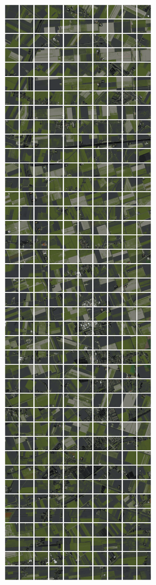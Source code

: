 <html>
<div>
<img src="https://github.com/HakkaTjakka/NL_TILE_MAP/blob/main/18/621/-1063/r.6210.-10630.png" height="44" width="44">
<img src="https://github.com/HakkaTjakka/NL_TILE_MAP/blob/main/18/621/-1063/r.6211.-10630.png" height="44" width="44">
<img src="https://github.com/HakkaTjakka/NL_TILE_MAP/blob/main/18/621/-1063/r.6212.-10630.png" height="44" width="44">
<img src="https://github.com/HakkaTjakka/NL_TILE_MAP/blob/main/18/621/-1063/r.6213.-10630.png" height="44" width="44">
<img src="https://github.com/HakkaTjakka/NL_TILE_MAP/blob/main/18/621/-1063/r.6214.-10630.png" height="44" width="44">
<img src="https://github.com/HakkaTjakka/NL_TILE_MAP/blob/main/18/621/-1063/r.6215.-10630.png" height="44" width="44">
<img src="https://github.com/HakkaTjakka/NL_TILE_MAP/blob/main/18/621/-1063/r.6216.-10630.png" height="44" width="44">
<img src="https://github.com/HakkaTjakka/NL_TILE_MAP/blob/main/18/621/-1063/r.6217.-10630.png" height="44" width="44">
<img src="https://github.com/HakkaTjakka/NL_TILE_MAP/blob/main/18/621/-1063/r.6218.-10630.png" height="44" width="44">
<img src="https://github.com/HakkaTjakka/NL_TILE_MAP/blob/main/18/621/-1063/r.6219.-10630.png" height="44" width="44">
<img src="https://github.com/HakkaTjakka/NL_TILE_MAP/blob/main/18/622/-1063/r.6220.-10630.png" height="44" width="44">
<img src="https://github.com/HakkaTjakka/NL_TILE_MAP/blob/main/18/622/-1063/r.6221.-10630.png" height="44" width="44">
<img src="https://github.com/HakkaTjakka/NL_TILE_MAP/blob/main/18/622/-1063/r.6222.-10630.png" height="44" width="44">
<img src="https://github.com/HakkaTjakka/NL_TILE_MAP/blob/main/18/622/-1063/r.6223.-10630.png" height="44" width="44">
<img src="https://github.com/HakkaTjakka/NL_TILE_MAP/blob/main/18/622/-1063/r.6224.-10630.png" height="44" width="44">
<img src="https://github.com/HakkaTjakka/NL_TILE_MAP/blob/main/18/622/-1063/r.6225.-10630.png" height="44" width="44">
<img src="https://github.com/HakkaTjakka/NL_TILE_MAP/blob/main/18/622/-1063/r.6226.-10630.png" height="44" width="44">
<img src="https://github.com/HakkaTjakka/NL_TILE_MAP/blob/main/18/622/-1063/r.6227.-10630.png" height="44" width="44">
<img src="https://github.com/HakkaTjakka/NL_TILE_MAP/blob/main/18/622/-1063/r.6228.-10630.png" height="44" width="44">
<img src="https://github.com/HakkaTjakka/NL_TILE_MAP/blob/main/18/622/-1063/r.6229.-10630.png" height="44" width="44">
<br>
<img src="https://github.com/HakkaTjakka/NL_TILE_MAP/blob/main/18/621/-1063/r.6210.-10629.png" height="44" width="44">
<img src="https://github.com/HakkaTjakka/NL_TILE_MAP/blob/main/18/621/-1063/r.6211.-10629.png" height="44" width="44">
<img src="https://github.com/HakkaTjakka/NL_TILE_MAP/blob/main/18/621/-1063/r.6212.-10629.png" height="44" width="44">
<img src="https://github.com/HakkaTjakka/NL_TILE_MAP/blob/main/18/621/-1063/r.6213.-10629.png" height="44" width="44">
<img src="https://github.com/HakkaTjakka/NL_TILE_MAP/blob/main/18/621/-1063/r.6214.-10629.png" height="44" width="44">
<img src="https://github.com/HakkaTjakka/NL_TILE_MAP/blob/main/18/621/-1063/r.6215.-10629.png" height="44" width="44">
<img src="https://github.com/HakkaTjakka/NL_TILE_MAP/blob/main/18/621/-1063/r.6216.-10629.png" height="44" width="44">
<img src="https://github.com/HakkaTjakka/NL_TILE_MAP/blob/main/18/621/-1063/r.6217.-10629.png" height="44" width="44">
<img src="https://github.com/HakkaTjakka/NL_TILE_MAP/blob/main/18/621/-1063/r.6218.-10629.png" height="44" width="44">
<img src="https://github.com/HakkaTjakka/NL_TILE_MAP/blob/main/18/621/-1063/r.6219.-10629.png" height="44" width="44">
<img src="https://github.com/HakkaTjakka/NL_TILE_MAP/blob/main/18/622/-1063/r.6220.-10629.png" height="44" width="44">
<img src="https://github.com/HakkaTjakka/NL_TILE_MAP/blob/main/18/622/-1063/r.6221.-10629.png" height="44" width="44">
<img src="https://github.com/HakkaTjakka/NL_TILE_MAP/blob/main/18/622/-1063/r.6222.-10629.png" height="44" width="44">
<img src="https://github.com/HakkaTjakka/NL_TILE_MAP/blob/main/18/622/-1063/r.6223.-10629.png" height="44" width="44">
<img src="https://github.com/HakkaTjakka/NL_TILE_MAP/blob/main/18/622/-1063/r.6224.-10629.png" height="44" width="44">
<img src="https://github.com/HakkaTjakka/NL_TILE_MAP/blob/main/18/622/-1063/r.6225.-10629.png" height="44" width="44">
<img src="https://github.com/HakkaTjakka/NL_TILE_MAP/blob/main/18/622/-1063/r.6226.-10629.png" height="44" width="44">
<img src="https://github.com/HakkaTjakka/NL_TILE_MAP/blob/main/18/622/-1063/r.6227.-10629.png" height="44" width="44">
<img src="https://github.com/HakkaTjakka/NL_TILE_MAP/blob/main/18/622/-1063/r.6228.-10629.png" height="44" width="44">
<img src="https://github.com/HakkaTjakka/NL_TILE_MAP/blob/main/18/622/-1063/r.6229.-10629.png" height="44" width="44">
<br>
<img src="https://github.com/HakkaTjakka/NL_TILE_MAP/blob/main/18/621/-1063/r.6210.-10628.png" height="44" width="44">
<img src="https://github.com/HakkaTjakka/NL_TILE_MAP/blob/main/18/621/-1063/r.6211.-10628.png" height="44" width="44">
<img src="https://github.com/HakkaTjakka/NL_TILE_MAP/blob/main/18/621/-1063/r.6212.-10628.png" height="44" width="44">
<img src="https://github.com/HakkaTjakka/NL_TILE_MAP/blob/main/18/621/-1063/r.6213.-10628.png" height="44" width="44">
<img src="https://github.com/HakkaTjakka/NL_TILE_MAP/blob/main/18/621/-1063/r.6214.-10628.png" height="44" width="44">
<img src="https://github.com/HakkaTjakka/NL_TILE_MAP/blob/main/18/621/-1063/r.6215.-10628.png" height="44" width="44">
<img src="https://github.com/HakkaTjakka/NL_TILE_MAP/blob/main/18/621/-1063/r.6216.-10628.png" height="44" width="44">
<img src="https://github.com/HakkaTjakka/NL_TILE_MAP/blob/main/18/621/-1063/r.6217.-10628.png" height="44" width="44">
<img src="https://github.com/HakkaTjakka/NL_TILE_MAP/blob/main/18/621/-1063/r.6218.-10628.png" height="44" width="44">
<img src="https://github.com/HakkaTjakka/NL_TILE_MAP/blob/main/18/621/-1063/r.6219.-10628.png" height="44" width="44">
<img src="https://github.com/HakkaTjakka/NL_TILE_MAP/blob/main/18/622/-1063/r.6220.-10628.png" height="44" width="44">
<img src="https://github.com/HakkaTjakka/NL_TILE_MAP/blob/main/18/622/-1063/r.6221.-10628.png" height="44" width="44">
<img src="https://github.com/HakkaTjakka/NL_TILE_MAP/blob/main/18/622/-1063/r.6222.-10628.png" height="44" width="44">
<img src="https://github.com/HakkaTjakka/NL_TILE_MAP/blob/main/18/622/-1063/r.6223.-10628.png" height="44" width="44">
<img src="https://github.com/HakkaTjakka/NL_TILE_MAP/blob/main/18/622/-1063/r.6224.-10628.png" height="44" width="44">
<img src="https://github.com/HakkaTjakka/NL_TILE_MAP/blob/main/18/622/-1063/r.6225.-10628.png" height="44" width="44">
<img src="https://github.com/HakkaTjakka/NL_TILE_MAP/blob/main/18/622/-1063/r.6226.-10628.png" height="44" width="44">
<img src="https://github.com/HakkaTjakka/NL_TILE_MAP/blob/main/18/622/-1063/r.6227.-10628.png" height="44" width="44">
<img src="https://github.com/HakkaTjakka/NL_TILE_MAP/blob/main/18/622/-1063/r.6228.-10628.png" height="44" width="44">
<img src="https://github.com/HakkaTjakka/NL_TILE_MAP/blob/main/18/622/-1063/r.6229.-10628.png" height="44" width="44">
<br>
<img src="https://github.com/HakkaTjakka/NL_TILE_MAP/blob/main/18/621/-1063/r.6210.-10627.png" height="44" width="44">
<img src="https://github.com/HakkaTjakka/NL_TILE_MAP/blob/main/18/621/-1063/r.6211.-10627.png" height="44" width="44">
<img src="https://github.com/HakkaTjakka/NL_TILE_MAP/blob/main/18/621/-1063/r.6212.-10627.png" height="44" width="44">
<img src="https://github.com/HakkaTjakka/NL_TILE_MAP/blob/main/18/621/-1063/r.6213.-10627.png" height="44" width="44">
<img src="https://github.com/HakkaTjakka/NL_TILE_MAP/blob/main/18/621/-1063/r.6214.-10627.png" height="44" width="44">
<img src="https://github.com/HakkaTjakka/NL_TILE_MAP/blob/main/18/621/-1063/r.6215.-10627.png" height="44" width="44">
<img src="https://github.com/HakkaTjakka/NL_TILE_MAP/blob/main/18/621/-1063/r.6216.-10627.png" height="44" width="44">
<img src="https://github.com/HakkaTjakka/NL_TILE_MAP/blob/main/18/621/-1063/r.6217.-10627.png" height="44" width="44">
<img src="https://github.com/HakkaTjakka/NL_TILE_MAP/blob/main/18/621/-1063/r.6218.-10627.png" height="44" width="44">
<img src="https://github.com/HakkaTjakka/NL_TILE_MAP/blob/main/18/621/-1063/r.6219.-10627.png" height="44" width="44">
<img src="https://github.com/HakkaTjakka/NL_TILE_MAP/blob/main/18/622/-1063/r.6220.-10627.png" height="44" width="44">
<img src="https://github.com/HakkaTjakka/NL_TILE_MAP/blob/main/18/622/-1063/r.6221.-10627.png" height="44" width="44">
<img src="https://github.com/HakkaTjakka/NL_TILE_MAP/blob/main/18/622/-1063/r.6222.-10627.png" height="44" width="44">
<img src="https://github.com/HakkaTjakka/NL_TILE_MAP/blob/main/18/622/-1063/r.6223.-10627.png" height="44" width="44">
<img src="https://github.com/HakkaTjakka/NL_TILE_MAP/blob/main/18/622/-1063/r.6224.-10627.png" height="44" width="44">
<img src="https://github.com/HakkaTjakka/NL_TILE_MAP/blob/main/18/622/-1063/r.6225.-10627.png" height="44" width="44">
<img src="https://github.com/HakkaTjakka/NL_TILE_MAP/blob/main/18/622/-1063/r.6226.-10627.png" height="44" width="44">
<img src="https://github.com/HakkaTjakka/NL_TILE_MAP/blob/main/18/622/-1063/r.6227.-10627.png" height="44" width="44">
<img src="https://github.com/HakkaTjakka/NL_TILE_MAP/blob/main/18/622/-1063/r.6228.-10627.png" height="44" width="44">
<img src="https://github.com/HakkaTjakka/NL_TILE_MAP/blob/main/18/622/-1063/r.6229.-10627.png" height="44" width="44">
<br>
<img src="https://github.com/HakkaTjakka/NL_TILE_MAP/blob/main/18/621/-1063/r.6210.-10626.png" height="44" width="44">
<img src="https://github.com/HakkaTjakka/NL_TILE_MAP/blob/main/18/621/-1063/r.6211.-10626.png" height="44" width="44">
<img src="https://github.com/HakkaTjakka/NL_TILE_MAP/blob/main/18/621/-1063/r.6212.-10626.png" height="44" width="44">
<img src="https://github.com/HakkaTjakka/NL_TILE_MAP/blob/main/18/621/-1063/r.6213.-10626.png" height="44" width="44">
<img src="https://github.com/HakkaTjakka/NL_TILE_MAP/blob/main/18/621/-1063/r.6214.-10626.png" height="44" width="44">
<img src="https://github.com/HakkaTjakka/NL_TILE_MAP/blob/main/18/621/-1063/r.6215.-10626.png" height="44" width="44">
<img src="https://github.com/HakkaTjakka/NL_TILE_MAP/blob/main/18/621/-1063/r.6216.-10626.png" height="44" width="44">
<img src="https://github.com/HakkaTjakka/NL_TILE_MAP/blob/main/18/621/-1063/r.6217.-10626.png" height="44" width="44">
<img src="https://github.com/HakkaTjakka/NL_TILE_MAP/blob/main/18/621/-1063/r.6218.-10626.png" height="44" width="44">
<img src="https://github.com/HakkaTjakka/NL_TILE_MAP/blob/main/18/621/-1063/r.6219.-10626.png" height="44" width="44">
<img src="https://github.com/HakkaTjakka/NL_TILE_MAP/blob/main/18/622/-1063/r.6220.-10626.png" height="44" width="44">
<img src="https://github.com/HakkaTjakka/NL_TILE_MAP/blob/main/18/622/-1063/r.6221.-10626.png" height="44" width="44">
<img src="https://github.com/HakkaTjakka/NL_TILE_MAP/blob/main/18/622/-1063/r.6222.-10626.png" height="44" width="44">
<img src="https://github.com/HakkaTjakka/NL_TILE_MAP/blob/main/18/622/-1063/r.6223.-10626.png" height="44" width="44">
<img src="https://github.com/HakkaTjakka/NL_TILE_MAP/blob/main/18/622/-1063/r.6224.-10626.png" height="44" width="44">
<img src="https://github.com/HakkaTjakka/NL_TILE_MAP/blob/main/18/622/-1063/r.6225.-10626.png" height="44" width="44">
<img src="https://github.com/HakkaTjakka/NL_TILE_MAP/blob/main/18/622/-1063/r.6226.-10626.png" height="44" width="44">
<img src="https://github.com/HakkaTjakka/NL_TILE_MAP/blob/main/18/622/-1063/r.6227.-10626.png" height="44" width="44">
<img src="https://github.com/HakkaTjakka/NL_TILE_MAP/blob/main/18/622/-1063/r.6228.-10626.png" height="44" width="44">
<img src="https://github.com/HakkaTjakka/NL_TILE_MAP/blob/main/18/622/-1063/r.6229.-10626.png" height="44" width="44">
<br>
<img src="https://github.com/HakkaTjakka/NL_TILE_MAP/blob/main/18/621/-1063/r.6210.-10625.png" height="44" width="44">
<img src="https://github.com/HakkaTjakka/NL_TILE_MAP/blob/main/18/621/-1063/r.6211.-10625.png" height="44" width="44">
<img src="https://github.com/HakkaTjakka/NL_TILE_MAP/blob/main/18/621/-1063/r.6212.-10625.png" height="44" width="44">
<img src="https://github.com/HakkaTjakka/NL_TILE_MAP/blob/main/18/621/-1063/r.6213.-10625.png" height="44" width="44">
<img src="https://github.com/HakkaTjakka/NL_TILE_MAP/blob/main/18/621/-1063/r.6214.-10625.png" height="44" width="44">
<img src="https://github.com/HakkaTjakka/NL_TILE_MAP/blob/main/18/621/-1063/r.6215.-10625.png" height="44" width="44">
<img src="https://github.com/HakkaTjakka/NL_TILE_MAP/blob/main/18/621/-1063/r.6216.-10625.png" height="44" width="44">
<img src="https://github.com/HakkaTjakka/NL_TILE_MAP/blob/main/18/621/-1063/r.6217.-10625.png" height="44" width="44">
<img src="https://github.com/HakkaTjakka/NL_TILE_MAP/blob/main/18/621/-1063/r.6218.-10625.png" height="44" width="44">
<img src="https://github.com/HakkaTjakka/NL_TILE_MAP/blob/main/18/621/-1063/r.6219.-10625.png" height="44" width="44">
<img src="https://github.com/HakkaTjakka/NL_TILE_MAP/blob/main/18/622/-1063/r.6220.-10625.png" height="44" width="44">
<img src="https://github.com/HakkaTjakka/NL_TILE_MAP/blob/main/18/622/-1063/r.6221.-10625.png" height="44" width="44">
<img src="https://github.com/HakkaTjakka/NL_TILE_MAP/blob/main/18/622/-1063/r.6222.-10625.png" height="44" width="44">
<img src="https://github.com/HakkaTjakka/NL_TILE_MAP/blob/main/18/622/-1063/r.6223.-10625.png" height="44" width="44">
<img src="https://github.com/HakkaTjakka/NL_TILE_MAP/blob/main/18/622/-1063/r.6224.-10625.png" height="44" width="44">
<img src="https://github.com/HakkaTjakka/NL_TILE_MAP/blob/main/18/622/-1063/r.6225.-10625.png" height="44" width="44">
<img src="https://github.com/HakkaTjakka/NL_TILE_MAP/blob/main/18/622/-1063/r.6226.-10625.png" height="44" width="44">
<img src="https://github.com/HakkaTjakka/NL_TILE_MAP/blob/main/18/622/-1063/r.6227.-10625.png" height="44" width="44">
<img src="https://github.com/HakkaTjakka/NL_TILE_MAP/blob/main/18/622/-1063/r.6228.-10625.png" height="44" width="44">
<img src="https://github.com/HakkaTjakka/NL_TILE_MAP/blob/main/18/622/-1063/r.6229.-10625.png" height="44" width="44">
<br>
<img src="https://github.com/HakkaTjakka/NL_TILE_MAP/blob/main/18/621/-1063/r.6210.-10624.png" height="44" width="44">
<img src="https://github.com/HakkaTjakka/NL_TILE_MAP/blob/main/18/621/-1063/r.6211.-10624.png" height="44" width="44">
<img src="https://github.com/HakkaTjakka/NL_TILE_MAP/blob/main/18/621/-1063/r.6212.-10624.png" height="44" width="44">
<img src="https://github.com/HakkaTjakka/NL_TILE_MAP/blob/main/18/621/-1063/r.6213.-10624.png" height="44" width="44">
<img src="https://github.com/HakkaTjakka/NL_TILE_MAP/blob/main/18/621/-1063/r.6214.-10624.png" height="44" width="44">
<img src="https://github.com/HakkaTjakka/NL_TILE_MAP/blob/main/18/621/-1063/r.6215.-10624.png" height="44" width="44">
<img src="https://github.com/HakkaTjakka/NL_TILE_MAP/blob/main/18/621/-1063/r.6216.-10624.png" height="44" width="44">
<img src="https://github.com/HakkaTjakka/NL_TILE_MAP/blob/main/18/621/-1063/r.6217.-10624.png" height="44" width="44">
<img src="https://github.com/HakkaTjakka/NL_TILE_MAP/blob/main/18/621/-1063/r.6218.-10624.png" height="44" width="44">
<img src="https://github.com/HakkaTjakka/NL_TILE_MAP/blob/main/18/621/-1063/r.6219.-10624.png" height="44" width="44">
<img src="https://github.com/HakkaTjakka/NL_TILE_MAP/blob/main/18/622/-1063/r.6220.-10624.png" height="44" width="44">
<img src="https://github.com/HakkaTjakka/NL_TILE_MAP/blob/main/18/622/-1063/r.6221.-10624.png" height="44" width="44">
<img src="https://github.com/HakkaTjakka/NL_TILE_MAP/blob/main/18/622/-1063/r.6222.-10624.png" height="44" width="44">
<img src="https://github.com/HakkaTjakka/NL_TILE_MAP/blob/main/18/622/-1063/r.6223.-10624.png" height="44" width="44">
<img src="https://github.com/HakkaTjakka/NL_TILE_MAP/blob/main/18/622/-1063/r.6224.-10624.png" height="44" width="44">
<img src="https://github.com/HakkaTjakka/NL_TILE_MAP/blob/main/18/622/-1063/r.6225.-10624.png" height="44" width="44">
<img src="https://github.com/HakkaTjakka/NL_TILE_MAP/blob/main/18/622/-1063/r.6226.-10624.png" height="44" width="44">
<img src="https://github.com/HakkaTjakka/NL_TILE_MAP/blob/main/18/622/-1063/r.6227.-10624.png" height="44" width="44">
<img src="https://github.com/HakkaTjakka/NL_TILE_MAP/blob/main/18/622/-1063/r.6228.-10624.png" height="44" width="44">
<img src="https://github.com/HakkaTjakka/NL_TILE_MAP/blob/main/18/622/-1063/r.6229.-10624.png" height="44" width="44">
<br>
<img src="https://github.com/HakkaTjakka/NL_TILE_MAP/blob/main/18/621/-1063/r.6210.-10623.png" height="44" width="44">
<img src="https://github.com/HakkaTjakka/NL_TILE_MAP/blob/main/18/621/-1063/r.6211.-10623.png" height="44" width="44">
<img src="https://github.com/HakkaTjakka/NL_TILE_MAP/blob/main/18/621/-1063/r.6212.-10623.png" height="44" width="44">
<img src="https://github.com/HakkaTjakka/NL_TILE_MAP/blob/main/18/621/-1063/r.6213.-10623.png" height="44" width="44">
<img src="https://github.com/HakkaTjakka/NL_TILE_MAP/blob/main/18/621/-1063/r.6214.-10623.png" height="44" width="44">
<img src="https://github.com/HakkaTjakka/NL_TILE_MAP/blob/main/18/621/-1063/r.6215.-10623.png" height="44" width="44">
<img src="https://github.com/HakkaTjakka/NL_TILE_MAP/blob/main/18/621/-1063/r.6216.-10623.png" height="44" width="44">
<img src="https://github.com/HakkaTjakka/NL_TILE_MAP/blob/main/18/621/-1063/r.6217.-10623.png" height="44" width="44">
<img src="https://github.com/HakkaTjakka/NL_TILE_MAP/blob/main/18/621/-1063/r.6218.-10623.png" height="44" width="44">
<img src="https://github.com/HakkaTjakka/NL_TILE_MAP/blob/main/18/621/-1063/r.6219.-10623.png" height="44" width="44">
<img src="https://github.com/HakkaTjakka/NL_TILE_MAP/blob/main/18/622/-1063/r.6220.-10623.png" height="44" width="44">
<img src="https://github.com/HakkaTjakka/NL_TILE_MAP/blob/main/18/622/-1063/r.6221.-10623.png" height="44" width="44">
<img src="https://github.com/HakkaTjakka/NL_TILE_MAP/blob/main/18/622/-1063/r.6222.-10623.png" height="44" width="44">
<img src="https://github.com/HakkaTjakka/NL_TILE_MAP/blob/main/18/622/-1063/r.6223.-10623.png" height="44" width="44">
<img src="https://github.com/HakkaTjakka/NL_TILE_MAP/blob/main/18/622/-1063/r.6224.-10623.png" height="44" width="44">
<img src="https://github.com/HakkaTjakka/NL_TILE_MAP/blob/main/18/622/-1063/r.6225.-10623.png" height="44" width="44">
<img src="https://github.com/HakkaTjakka/NL_TILE_MAP/blob/main/18/622/-1063/r.6226.-10623.png" height="44" width="44">
<img src="https://github.com/HakkaTjakka/NL_TILE_MAP/blob/main/18/622/-1063/r.6227.-10623.png" height="44" width="44">
<img src="https://github.com/HakkaTjakka/NL_TILE_MAP/blob/main/18/622/-1063/r.6228.-10623.png" height="44" width="44">
<img src="https://github.com/HakkaTjakka/NL_TILE_MAP/blob/main/18/622/-1063/r.6229.-10623.png" height="44" width="44">
<br>
<img src="https://github.com/HakkaTjakka/NL_TILE_MAP/blob/main/18/621/-1063/r.6210.-10622.png" height="44" width="44">
<img src="https://github.com/HakkaTjakka/NL_TILE_MAP/blob/main/18/621/-1063/r.6211.-10622.png" height="44" width="44">
<img src="https://github.com/HakkaTjakka/NL_TILE_MAP/blob/main/18/621/-1063/r.6212.-10622.png" height="44" width="44">
<img src="https://github.com/HakkaTjakka/NL_TILE_MAP/blob/main/18/621/-1063/r.6213.-10622.png" height="44" width="44">
<img src="https://github.com/HakkaTjakka/NL_TILE_MAP/blob/main/18/621/-1063/r.6214.-10622.png" height="44" width="44">
<img src="https://github.com/HakkaTjakka/NL_TILE_MAP/blob/main/18/621/-1063/r.6215.-10622.png" height="44" width="44">
<img src="https://github.com/HakkaTjakka/NL_TILE_MAP/blob/main/18/621/-1063/r.6216.-10622.png" height="44" width="44">
<img src="https://github.com/HakkaTjakka/NL_TILE_MAP/blob/main/18/621/-1063/r.6217.-10622.png" height="44" width="44">
<img src="https://github.com/HakkaTjakka/NL_TILE_MAP/blob/main/18/621/-1063/r.6218.-10622.png" height="44" width="44">
<img src="https://github.com/HakkaTjakka/NL_TILE_MAP/blob/main/18/621/-1063/r.6219.-10622.png" height="44" width="44">
<img src="https://github.com/HakkaTjakka/NL_TILE_MAP/blob/main/18/622/-1063/r.6220.-10622.png" height="44" width="44">
<img src="https://github.com/HakkaTjakka/NL_TILE_MAP/blob/main/18/622/-1063/r.6221.-10622.png" height="44" width="44">
<img src="https://github.com/HakkaTjakka/NL_TILE_MAP/blob/main/18/622/-1063/r.6222.-10622.png" height="44" width="44">
<img src="https://github.com/HakkaTjakka/NL_TILE_MAP/blob/main/18/622/-1063/r.6223.-10622.png" height="44" width="44">
<img src="https://github.com/HakkaTjakka/NL_TILE_MAP/blob/main/18/622/-1063/r.6224.-10622.png" height="44" width="44">
<img src="https://github.com/HakkaTjakka/NL_TILE_MAP/blob/main/18/622/-1063/r.6225.-10622.png" height="44" width="44">
<img src="https://github.com/HakkaTjakka/NL_TILE_MAP/blob/main/18/622/-1063/r.6226.-10622.png" height="44" width="44">
<img src="https://github.com/HakkaTjakka/NL_TILE_MAP/blob/main/18/622/-1063/r.6227.-10622.png" height="44" width="44">
<img src="https://github.com/HakkaTjakka/NL_TILE_MAP/blob/main/18/622/-1063/r.6228.-10622.png" height="44" width="44">
<img src="https://github.com/HakkaTjakka/NL_TILE_MAP/blob/main/18/622/-1063/r.6229.-10622.png" height="44" width="44">
<br>
<img src="https://github.com/HakkaTjakka/NL_TILE_MAP/blob/main/18/621/-1063/r.6210.-10621.png" height="44" width="44">
<img src="https://github.com/HakkaTjakka/NL_TILE_MAP/blob/main/18/621/-1063/r.6211.-10621.png" height="44" width="44">
<img src="https://github.com/HakkaTjakka/NL_TILE_MAP/blob/main/18/621/-1063/r.6212.-10621.png" height="44" width="44">
<img src="https://github.com/HakkaTjakka/NL_TILE_MAP/blob/main/18/621/-1063/r.6213.-10621.png" height="44" width="44">
<img src="https://github.com/HakkaTjakka/NL_TILE_MAP/blob/main/18/621/-1063/r.6214.-10621.png" height="44" width="44">
<img src="https://github.com/HakkaTjakka/NL_TILE_MAP/blob/main/18/621/-1063/r.6215.-10621.png" height="44" width="44">
<img src="https://github.com/HakkaTjakka/NL_TILE_MAP/blob/main/18/621/-1063/r.6216.-10621.png" height="44" width="44">
<img src="https://github.com/HakkaTjakka/NL_TILE_MAP/blob/main/18/621/-1063/r.6217.-10621.png" height="44" width="44">
<img src="https://github.com/HakkaTjakka/NL_TILE_MAP/blob/main/18/621/-1063/r.6218.-10621.png" height="44" width="44">
<img src="https://github.com/HakkaTjakka/NL_TILE_MAP/blob/main/18/621/-1063/r.6219.-10621.png" height="44" width="44">
<img src="https://github.com/HakkaTjakka/NL_TILE_MAP/blob/main/18/622/-1063/r.6220.-10621.png" height="44" width="44">
<img src="https://github.com/HakkaTjakka/NL_TILE_MAP/blob/main/18/622/-1063/r.6221.-10621.png" height="44" width="44">
<img src="https://github.com/HakkaTjakka/NL_TILE_MAP/blob/main/18/622/-1063/r.6222.-10621.png" height="44" width="44">
<img src="https://github.com/HakkaTjakka/NL_TILE_MAP/blob/main/18/622/-1063/r.6223.-10621.png" height="44" width="44">
<img src="https://github.com/HakkaTjakka/NL_TILE_MAP/blob/main/18/622/-1063/r.6224.-10621.png" height="44" width="44">
<img src="https://github.com/HakkaTjakka/NL_TILE_MAP/blob/main/18/622/-1063/r.6225.-10621.png" height="44" width="44">
<img src="https://github.com/HakkaTjakka/NL_TILE_MAP/blob/main/18/622/-1063/r.6226.-10621.png" height="44" width="44">
<img src="https://github.com/HakkaTjakka/NL_TILE_MAP/blob/main/18/622/-1063/r.6227.-10621.png" height="44" width="44">
<img src="https://github.com/HakkaTjakka/NL_TILE_MAP/blob/main/18/622/-1063/r.6228.-10621.png" height="44" width="44">
<img src="https://github.com/HakkaTjakka/NL_TILE_MAP/blob/main/18/622/-1063/r.6229.-10621.png" height="44" width="44">
<br>
<img src="https://github.com/HakkaTjakka/NL_TILE_MAP/blob/main/18/621/-1062/r.6210.-10620.png" height="44" width="44">
<img src="https://github.com/HakkaTjakka/NL_TILE_MAP/blob/main/18/621/-1062/r.6211.-10620.png" height="44" width="44">
<img src="https://github.com/HakkaTjakka/NL_TILE_MAP/blob/main/18/621/-1062/r.6212.-10620.png" height="44" width="44">
<img src="https://github.com/HakkaTjakka/NL_TILE_MAP/blob/main/18/621/-1062/r.6213.-10620.png" height="44" width="44">
<img src="https://github.com/HakkaTjakka/NL_TILE_MAP/blob/main/18/621/-1062/r.6214.-10620.png" height="44" width="44">
<img src="https://github.com/HakkaTjakka/NL_TILE_MAP/blob/main/18/621/-1062/r.6215.-10620.png" height="44" width="44">
<img src="https://github.com/HakkaTjakka/NL_TILE_MAP/blob/main/18/621/-1062/r.6216.-10620.png" height="44" width="44">
<img src="https://github.com/HakkaTjakka/NL_TILE_MAP/blob/main/18/621/-1062/r.6217.-10620.png" height="44" width="44">
<img src="https://github.com/HakkaTjakka/NL_TILE_MAP/blob/main/18/621/-1062/r.6218.-10620.png" height="44" width="44">
<img src="https://github.com/HakkaTjakka/NL_TILE_MAP/blob/main/18/621/-1062/r.6219.-10620.png" height="44" width="44">
<img src="https://github.com/HakkaTjakka/NL_TILE_MAP/blob/main/18/622/-1062/r.6220.-10620.png" height="44" width="44">
<img src="https://github.com/HakkaTjakka/NL_TILE_MAP/blob/main/18/622/-1062/r.6221.-10620.png" height="44" width="44">
<img src="https://github.com/HakkaTjakka/NL_TILE_MAP/blob/main/18/622/-1062/r.6222.-10620.png" height="44" width="44">
<img src="https://github.com/HakkaTjakka/NL_TILE_MAP/blob/main/18/622/-1062/r.6223.-10620.png" height="44" width="44">
<img src="https://github.com/HakkaTjakka/NL_TILE_MAP/blob/main/18/622/-1062/r.6224.-10620.png" height="44" width="44">
<img src="https://github.com/HakkaTjakka/NL_TILE_MAP/blob/main/18/622/-1062/r.6225.-10620.png" height="44" width="44">
<img src="https://github.com/HakkaTjakka/NL_TILE_MAP/blob/main/18/622/-1062/r.6226.-10620.png" height="44" width="44">
<img src="https://github.com/HakkaTjakka/NL_TILE_MAP/blob/main/18/622/-1062/r.6227.-10620.png" height="44" width="44">
<img src="https://github.com/HakkaTjakka/NL_TILE_MAP/blob/main/18/622/-1062/r.6228.-10620.png" height="44" width="44">
<img src="https://github.com/HakkaTjakka/NL_TILE_MAP/blob/main/18/622/-1062/r.6229.-10620.png" height="44" width="44">
<br>
<img src="https://github.com/HakkaTjakka/NL_TILE_MAP/blob/main/18/621/-1062/r.6210.-10619.png" height="44" width="44">
<img src="https://github.com/HakkaTjakka/NL_TILE_MAP/blob/main/18/621/-1062/r.6211.-10619.png" height="44" width="44">
<img src="https://github.com/HakkaTjakka/NL_TILE_MAP/blob/main/18/621/-1062/r.6212.-10619.png" height="44" width="44">
<img src="https://github.com/HakkaTjakka/NL_TILE_MAP/blob/main/18/621/-1062/r.6213.-10619.png" height="44" width="44">
<img src="https://github.com/HakkaTjakka/NL_TILE_MAP/blob/main/18/621/-1062/r.6214.-10619.png" height="44" width="44">
<img src="https://github.com/HakkaTjakka/NL_TILE_MAP/blob/main/18/621/-1062/r.6215.-10619.png" height="44" width="44">
<img src="https://github.com/HakkaTjakka/NL_TILE_MAP/blob/main/18/621/-1062/r.6216.-10619.png" height="44" width="44">
<img src="https://github.com/HakkaTjakka/NL_TILE_MAP/blob/main/18/621/-1062/r.6217.-10619.png" height="44" width="44">
<img src="https://github.com/HakkaTjakka/NL_TILE_MAP/blob/main/18/621/-1062/r.6218.-10619.png" height="44" width="44">
<img src="https://github.com/HakkaTjakka/NL_TILE_MAP/blob/main/18/621/-1062/r.6219.-10619.png" height="44" width="44">
<img src="https://github.com/HakkaTjakka/NL_TILE_MAP/blob/main/18/622/-1062/r.6220.-10619.png" height="44" width="44">
<img src="https://github.com/HakkaTjakka/NL_TILE_MAP/blob/main/18/622/-1062/r.6221.-10619.png" height="44" width="44">
<img src="https://github.com/HakkaTjakka/NL_TILE_MAP/blob/main/18/622/-1062/r.6222.-10619.png" height="44" width="44">
<img src="https://github.com/HakkaTjakka/NL_TILE_MAP/blob/main/18/622/-1062/r.6223.-10619.png" height="44" width="44">
<img src="https://github.com/HakkaTjakka/NL_TILE_MAP/blob/main/18/622/-1062/r.6224.-10619.png" height="44" width="44">
<img src="https://github.com/HakkaTjakka/NL_TILE_MAP/blob/main/18/622/-1062/r.6225.-10619.png" height="44" width="44">
<img src="https://github.com/HakkaTjakka/NL_TILE_MAP/blob/main/18/622/-1062/r.6226.-10619.png" height="44" width="44">
<img src="https://github.com/HakkaTjakka/NL_TILE_MAP/blob/main/18/622/-1062/r.6227.-10619.png" height="44" width="44">
<img src="https://github.com/HakkaTjakka/NL_TILE_MAP/blob/main/18/622/-1062/r.6228.-10619.png" height="44" width="44">
<img src="https://github.com/HakkaTjakka/NL_TILE_MAP/blob/main/18/622/-1062/r.6229.-10619.png" height="44" width="44">
<br>
<img src="https://github.com/HakkaTjakka/NL_TILE_MAP/blob/main/18/621/-1062/r.6210.-10618.png" height="44" width="44">
<img src="https://github.com/HakkaTjakka/NL_TILE_MAP/blob/main/18/621/-1062/r.6211.-10618.png" height="44" width="44">
<img src="https://github.com/HakkaTjakka/NL_TILE_MAP/blob/main/18/621/-1062/r.6212.-10618.png" height="44" width="44">
<img src="https://github.com/HakkaTjakka/NL_TILE_MAP/blob/main/18/621/-1062/r.6213.-10618.png" height="44" width="44">
<img src="https://github.com/HakkaTjakka/NL_TILE_MAP/blob/main/18/621/-1062/r.6214.-10618.png" height="44" width="44">
<img src="https://github.com/HakkaTjakka/NL_TILE_MAP/blob/main/18/621/-1062/r.6215.-10618.png" height="44" width="44">
<img src="https://github.com/HakkaTjakka/NL_TILE_MAP/blob/main/18/621/-1062/r.6216.-10618.png" height="44" width="44">
<img src="https://github.com/HakkaTjakka/NL_TILE_MAP/blob/main/18/621/-1062/r.6217.-10618.png" height="44" width="44">
<img src="https://github.com/HakkaTjakka/NL_TILE_MAP/blob/main/18/621/-1062/r.6218.-10618.png" height="44" width="44">
<img src="https://github.com/HakkaTjakka/NL_TILE_MAP/blob/main/18/621/-1062/r.6219.-10618.png" height="44" width="44">
<img src="https://github.com/HakkaTjakka/NL_TILE_MAP/blob/main/18/622/-1062/r.6220.-10618.png" height="44" width="44">
<img src="https://github.com/HakkaTjakka/NL_TILE_MAP/blob/main/18/622/-1062/r.6221.-10618.png" height="44" width="44">
<img src="https://github.com/HakkaTjakka/NL_TILE_MAP/blob/main/18/622/-1062/r.6222.-10618.png" height="44" width="44">
<img src="https://github.com/HakkaTjakka/NL_TILE_MAP/blob/main/18/622/-1062/r.6223.-10618.png" height="44" width="44">
<img src="https://github.com/HakkaTjakka/NL_TILE_MAP/blob/main/18/622/-1062/r.6224.-10618.png" height="44" width="44">
<img src="https://github.com/HakkaTjakka/NL_TILE_MAP/blob/main/18/622/-1062/r.6225.-10618.png" height="44" width="44">
<img src="https://github.com/HakkaTjakka/NL_TILE_MAP/blob/main/18/622/-1062/r.6226.-10618.png" height="44" width="44">
<img src="https://github.com/HakkaTjakka/NL_TILE_MAP/blob/main/18/622/-1062/r.6227.-10618.png" height="44" width="44">
<img src="https://github.com/HakkaTjakka/NL_TILE_MAP/blob/main/18/622/-1062/r.6228.-10618.png" height="44" width="44">
<img src="https://github.com/HakkaTjakka/NL_TILE_MAP/blob/main/18/622/-1062/r.6229.-10618.png" height="44" width="44">
<br>
<img src="https://github.com/HakkaTjakka/NL_TILE_MAP/blob/main/18/621/-1062/r.6210.-10617.png" height="44" width="44">
<img src="https://github.com/HakkaTjakka/NL_TILE_MAP/blob/main/18/621/-1062/r.6211.-10617.png" height="44" width="44">
<img src="https://github.com/HakkaTjakka/NL_TILE_MAP/blob/main/18/621/-1062/r.6212.-10617.png" height="44" width="44">
<img src="https://github.com/HakkaTjakka/NL_TILE_MAP/blob/main/18/621/-1062/r.6213.-10617.png" height="44" width="44">
<img src="https://github.com/HakkaTjakka/NL_TILE_MAP/blob/main/18/621/-1062/r.6214.-10617.png" height="44" width="44">
<img src="https://github.com/HakkaTjakka/NL_TILE_MAP/blob/main/18/621/-1062/r.6215.-10617.png" height="44" width="44">
<img src="https://github.com/HakkaTjakka/NL_TILE_MAP/blob/main/18/621/-1062/r.6216.-10617.png" height="44" width="44">
<img src="https://github.com/HakkaTjakka/NL_TILE_MAP/blob/main/18/621/-1062/r.6217.-10617.png" height="44" width="44">
<img src="https://github.com/HakkaTjakka/NL_TILE_MAP/blob/main/18/621/-1062/r.6218.-10617.png" height="44" width="44">
<img src="https://github.com/HakkaTjakka/NL_TILE_MAP/blob/main/18/621/-1062/r.6219.-10617.png" height="44" width="44">
<img src="https://github.com/HakkaTjakka/NL_TILE_MAP/blob/main/18/622/-1062/r.6220.-10617.png" height="44" width="44">
<img src="https://github.com/HakkaTjakka/NL_TILE_MAP/blob/main/18/622/-1062/r.6221.-10617.png" height="44" width="44">
<img src="https://github.com/HakkaTjakka/NL_TILE_MAP/blob/main/18/622/-1062/r.6222.-10617.png" height="44" width="44">
<img src="https://github.com/HakkaTjakka/NL_TILE_MAP/blob/main/18/622/-1062/r.6223.-10617.png" height="44" width="44">
<img src="https://github.com/HakkaTjakka/NL_TILE_MAP/blob/main/18/622/-1062/r.6224.-10617.png" height="44" width="44">
<img src="https://github.com/HakkaTjakka/NL_TILE_MAP/blob/main/18/622/-1062/r.6225.-10617.png" height="44" width="44">
<img src="https://github.com/HakkaTjakka/NL_TILE_MAP/blob/main/18/622/-1062/r.6226.-10617.png" height="44" width="44">
<img src="https://github.com/HakkaTjakka/NL_TILE_MAP/blob/main/18/622/-1062/r.6227.-10617.png" height="44" width="44">
<img src="https://github.com/HakkaTjakka/NL_TILE_MAP/blob/main/18/622/-1062/r.6228.-10617.png" height="44" width="44">
<img src="https://github.com/HakkaTjakka/NL_TILE_MAP/blob/main/18/622/-1062/r.6229.-10617.png" height="44" width="44">
<br>
<img src="https://github.com/HakkaTjakka/NL_TILE_MAP/blob/main/18/621/-1062/r.6210.-10616.png" height="44" width="44">
<img src="https://github.com/HakkaTjakka/NL_TILE_MAP/blob/main/18/621/-1062/r.6211.-10616.png" height="44" width="44">
<img src="https://github.com/HakkaTjakka/NL_TILE_MAP/blob/main/18/621/-1062/r.6212.-10616.png" height="44" width="44">
<img src="https://github.com/HakkaTjakka/NL_TILE_MAP/blob/main/18/621/-1062/r.6213.-10616.png" height="44" width="44">
<img src="https://github.com/HakkaTjakka/NL_TILE_MAP/blob/main/18/621/-1062/r.6214.-10616.png" height="44" width="44">
<img src="https://github.com/HakkaTjakka/NL_TILE_MAP/blob/main/18/621/-1062/r.6215.-10616.png" height="44" width="44">
<img src="https://github.com/HakkaTjakka/NL_TILE_MAP/blob/main/18/621/-1062/r.6216.-10616.png" height="44" width="44">
<img src="https://github.com/HakkaTjakka/NL_TILE_MAP/blob/main/18/621/-1062/r.6217.-10616.png" height="44" width="44">
<img src="https://github.com/HakkaTjakka/NL_TILE_MAP/blob/main/18/621/-1062/r.6218.-10616.png" height="44" width="44">
<img src="https://github.com/HakkaTjakka/NL_TILE_MAP/blob/main/18/621/-1062/r.6219.-10616.png" height="44" width="44">
<img src="https://github.com/HakkaTjakka/NL_TILE_MAP/blob/main/18/622/-1062/r.6220.-10616.png" height="44" width="44">
<img src="https://github.com/HakkaTjakka/NL_TILE_MAP/blob/main/18/622/-1062/r.6221.-10616.png" height="44" width="44">
<img src="https://github.com/HakkaTjakka/NL_TILE_MAP/blob/main/18/622/-1062/r.6222.-10616.png" height="44" width="44">
<img src="https://github.com/HakkaTjakka/NL_TILE_MAP/blob/main/18/622/-1062/r.6223.-10616.png" height="44" width="44">
<img src="https://github.com/HakkaTjakka/NL_TILE_MAP/blob/main/18/622/-1062/r.6224.-10616.png" height="44" width="44">
<img src="https://github.com/HakkaTjakka/NL_TILE_MAP/blob/main/18/622/-1062/r.6225.-10616.png" height="44" width="44">
<img src="https://github.com/HakkaTjakka/NL_TILE_MAP/blob/main/18/622/-1062/r.6226.-10616.png" height="44" width="44">
<img src="https://github.com/HakkaTjakka/NL_TILE_MAP/blob/main/18/622/-1062/r.6227.-10616.png" height="44" width="44">
<img src="https://github.com/HakkaTjakka/NL_TILE_MAP/blob/main/18/622/-1062/r.6228.-10616.png" height="44" width="44">
<img src="https://github.com/HakkaTjakka/NL_TILE_MAP/blob/main/18/622/-1062/r.6229.-10616.png" height="44" width="44">
<br>
<img src="https://github.com/HakkaTjakka/NL_TILE_MAP/blob/main/18/621/-1062/r.6210.-10615.png" height="44" width="44">
<img src="https://github.com/HakkaTjakka/NL_TILE_MAP/blob/main/18/621/-1062/r.6211.-10615.png" height="44" width="44">
<img src="https://github.com/HakkaTjakka/NL_TILE_MAP/blob/main/18/621/-1062/r.6212.-10615.png" height="44" width="44">
<img src="https://github.com/HakkaTjakka/NL_TILE_MAP/blob/main/18/621/-1062/r.6213.-10615.png" height="44" width="44">
<img src="https://github.com/HakkaTjakka/NL_TILE_MAP/blob/main/18/621/-1062/r.6214.-10615.png" height="44" width="44">
<img src="https://github.com/HakkaTjakka/NL_TILE_MAP/blob/main/18/621/-1062/r.6215.-10615.png" height="44" width="44">
<img src="https://github.com/HakkaTjakka/NL_TILE_MAP/blob/main/18/621/-1062/r.6216.-10615.png" height="44" width="44">
<img src="https://github.com/HakkaTjakka/NL_TILE_MAP/blob/main/18/621/-1062/r.6217.-10615.png" height="44" width="44">
<img src="https://github.com/HakkaTjakka/NL_TILE_MAP/blob/main/18/621/-1062/r.6218.-10615.png" height="44" width="44">
<img src="https://github.com/HakkaTjakka/NL_TILE_MAP/blob/main/18/621/-1062/r.6219.-10615.png" height="44" width="44">
<img src="https://github.com/HakkaTjakka/NL_TILE_MAP/blob/main/18/622/-1062/r.6220.-10615.png" height="44" width="44">
<img src="https://github.com/HakkaTjakka/NL_TILE_MAP/blob/main/18/622/-1062/r.6221.-10615.png" height="44" width="44">
<img src="https://github.com/HakkaTjakka/NL_TILE_MAP/blob/main/18/622/-1062/r.6222.-10615.png" height="44" width="44">
<img src="https://github.com/HakkaTjakka/NL_TILE_MAP/blob/main/18/622/-1062/r.6223.-10615.png" height="44" width="44">
<img src="https://github.com/HakkaTjakka/NL_TILE_MAP/blob/main/18/622/-1062/r.6224.-10615.png" height="44" width="44">
<img src="https://github.com/HakkaTjakka/NL_TILE_MAP/blob/main/18/622/-1062/r.6225.-10615.png" height="44" width="44">
<img src="https://github.com/HakkaTjakka/NL_TILE_MAP/blob/main/18/622/-1062/r.6226.-10615.png" height="44" width="44">
<img src="https://github.com/HakkaTjakka/NL_TILE_MAP/blob/main/18/622/-1062/r.6227.-10615.png" height="44" width="44">
<img src="https://github.com/HakkaTjakka/NL_TILE_MAP/blob/main/18/622/-1062/r.6228.-10615.png" height="44" width="44">
<img src="https://github.com/HakkaTjakka/NL_TILE_MAP/blob/main/18/622/-1062/r.6229.-10615.png" height="44" width="44">
<br>
<img src="https://github.com/HakkaTjakka/NL_TILE_MAP/blob/main/18/621/-1062/r.6210.-10614.png" height="44" width="44">
<img src="https://github.com/HakkaTjakka/NL_TILE_MAP/blob/main/18/621/-1062/r.6211.-10614.png" height="44" width="44">
<img src="https://github.com/HakkaTjakka/NL_TILE_MAP/blob/main/18/621/-1062/r.6212.-10614.png" height="44" width="44">
<img src="https://github.com/HakkaTjakka/NL_TILE_MAP/blob/main/18/621/-1062/r.6213.-10614.png" height="44" width="44">
<img src="https://github.com/HakkaTjakka/NL_TILE_MAP/blob/main/18/621/-1062/r.6214.-10614.png" height="44" width="44">
<img src="https://github.com/HakkaTjakka/NL_TILE_MAP/blob/main/18/621/-1062/r.6215.-10614.png" height="44" width="44">
<img src="https://github.com/HakkaTjakka/NL_TILE_MAP/blob/main/18/621/-1062/r.6216.-10614.png" height="44" width="44">
<img src="https://github.com/HakkaTjakka/NL_TILE_MAP/blob/main/18/621/-1062/r.6217.-10614.png" height="44" width="44">
<img src="https://github.com/HakkaTjakka/NL_TILE_MAP/blob/main/18/621/-1062/r.6218.-10614.png" height="44" width="44">
<img src="https://github.com/HakkaTjakka/NL_TILE_MAP/blob/main/18/621/-1062/r.6219.-10614.png" height="44" width="44">
<img src="https://github.com/HakkaTjakka/NL_TILE_MAP/blob/main/18/622/-1062/r.6220.-10614.png" height="44" width="44">
<img src="https://github.com/HakkaTjakka/NL_TILE_MAP/blob/main/18/622/-1062/r.6221.-10614.png" height="44" width="44">
<img src="https://github.com/HakkaTjakka/NL_TILE_MAP/blob/main/18/622/-1062/r.6222.-10614.png" height="44" width="44">
<img src="https://github.com/HakkaTjakka/NL_TILE_MAP/blob/main/18/622/-1062/r.6223.-10614.png" height="44" width="44">
<img src="https://github.com/HakkaTjakka/NL_TILE_MAP/blob/main/18/622/-1062/r.6224.-10614.png" height="44" width="44">
<img src="https://github.com/HakkaTjakka/NL_TILE_MAP/blob/main/18/622/-1062/r.6225.-10614.png" height="44" width="44">
<img src="https://github.com/HakkaTjakka/NL_TILE_MAP/blob/main/18/622/-1062/r.6226.-10614.png" height="44" width="44">
<img src="https://github.com/HakkaTjakka/NL_TILE_MAP/blob/main/18/622/-1062/r.6227.-10614.png" height="44" width="44">
<img src="https://github.com/HakkaTjakka/NL_TILE_MAP/blob/main/18/622/-1062/r.6228.-10614.png" height="44" width="44">
<img src="https://github.com/HakkaTjakka/NL_TILE_MAP/blob/main/18/622/-1062/r.6229.-10614.png" height="44" width="44">
<br>
<img src="https://github.com/HakkaTjakka/NL_TILE_MAP/blob/main/18/621/-1062/r.6210.-10613.png" height="44" width="44">
<img src="https://github.com/HakkaTjakka/NL_TILE_MAP/blob/main/18/621/-1062/r.6211.-10613.png" height="44" width="44">
<img src="https://github.com/HakkaTjakka/NL_TILE_MAP/blob/main/18/621/-1062/r.6212.-10613.png" height="44" width="44">
<img src="https://github.com/HakkaTjakka/NL_TILE_MAP/blob/main/18/621/-1062/r.6213.-10613.png" height="44" width="44">
<img src="https://github.com/HakkaTjakka/NL_TILE_MAP/blob/main/18/621/-1062/r.6214.-10613.png" height="44" width="44">
<img src="https://github.com/HakkaTjakka/NL_TILE_MAP/blob/main/18/621/-1062/r.6215.-10613.png" height="44" width="44">
<img src="https://github.com/HakkaTjakka/NL_TILE_MAP/blob/main/18/621/-1062/r.6216.-10613.png" height="44" width="44">
<img src="https://github.com/HakkaTjakka/NL_TILE_MAP/blob/main/18/621/-1062/r.6217.-10613.png" height="44" width="44">
<img src="https://github.com/HakkaTjakka/NL_TILE_MAP/blob/main/18/621/-1062/r.6218.-10613.png" height="44" width="44">
<img src="https://github.com/HakkaTjakka/NL_TILE_MAP/blob/main/18/621/-1062/r.6219.-10613.png" height="44" width="44">
<img src="https://github.com/HakkaTjakka/NL_TILE_MAP/blob/main/18/622/-1062/r.6220.-10613.png" height="44" width="44">
<img src="https://github.com/HakkaTjakka/NL_TILE_MAP/blob/main/18/622/-1062/r.6221.-10613.png" height="44" width="44">
<img src="https://github.com/HakkaTjakka/NL_TILE_MAP/blob/main/18/622/-1062/r.6222.-10613.png" height="44" width="44">
<img src="https://github.com/HakkaTjakka/NL_TILE_MAP/blob/main/18/622/-1062/r.6223.-10613.png" height="44" width="44">
<img src="https://github.com/HakkaTjakka/NL_TILE_MAP/blob/main/18/622/-1062/r.6224.-10613.png" height="44" width="44">
<img src="https://github.com/HakkaTjakka/NL_TILE_MAP/blob/main/18/622/-1062/r.6225.-10613.png" height="44" width="44">
<img src="https://github.com/HakkaTjakka/NL_TILE_MAP/blob/main/18/622/-1062/r.6226.-10613.png" height="44" width="44">
<img src="https://github.com/HakkaTjakka/NL_TILE_MAP/blob/main/18/622/-1062/r.6227.-10613.png" height="44" width="44">
<img src="https://github.com/HakkaTjakka/NL_TILE_MAP/blob/main/18/622/-1062/r.6228.-10613.png" height="44" width="44">
<img src="https://github.com/HakkaTjakka/NL_TILE_MAP/blob/main/18/622/-1062/r.6229.-10613.png" height="44" width="44">
<br>
<img src="https://github.com/HakkaTjakka/NL_TILE_MAP/blob/main/18/621/-1062/r.6210.-10612.png" height="44" width="44">
<img src="https://github.com/HakkaTjakka/NL_TILE_MAP/blob/main/18/621/-1062/r.6211.-10612.png" height="44" width="44">
<img src="https://github.com/HakkaTjakka/NL_TILE_MAP/blob/main/18/621/-1062/r.6212.-10612.png" height="44" width="44">
<img src="https://github.com/HakkaTjakka/NL_TILE_MAP/blob/main/18/621/-1062/r.6213.-10612.png" height="44" width="44">
<img src="https://github.com/HakkaTjakka/NL_TILE_MAP/blob/main/18/621/-1062/r.6214.-10612.png" height="44" width="44">
<img src="https://github.com/HakkaTjakka/NL_TILE_MAP/blob/main/18/621/-1062/r.6215.-10612.png" height="44" width="44">
<img src="https://github.com/HakkaTjakka/NL_TILE_MAP/blob/main/18/621/-1062/r.6216.-10612.png" height="44" width="44">
<img src="https://github.com/HakkaTjakka/NL_TILE_MAP/blob/main/18/621/-1062/r.6217.-10612.png" height="44" width="44">
<img src="https://github.com/HakkaTjakka/NL_TILE_MAP/blob/main/18/621/-1062/r.6218.-10612.png" height="44" width="44">
<img src="https://github.com/HakkaTjakka/NL_TILE_MAP/blob/main/18/621/-1062/r.6219.-10612.png" height="44" width="44">
<img src="https://github.com/HakkaTjakka/NL_TILE_MAP/blob/main/18/622/-1062/r.6220.-10612.png" height="44" width="44">
<img src="https://github.com/HakkaTjakka/NL_TILE_MAP/blob/main/18/622/-1062/r.6221.-10612.png" height="44" width="44">
<img src="https://github.com/HakkaTjakka/NL_TILE_MAP/blob/main/18/622/-1062/r.6222.-10612.png" height="44" width="44">
<img src="https://github.com/HakkaTjakka/NL_TILE_MAP/blob/main/18/622/-1062/r.6223.-10612.png" height="44" width="44">
<img src="https://github.com/HakkaTjakka/NL_TILE_MAP/blob/main/18/622/-1062/r.6224.-10612.png" height="44" width="44">
<img src="https://github.com/HakkaTjakka/NL_TILE_MAP/blob/main/18/622/-1062/r.6225.-10612.png" height="44" width="44">
<img src="https://github.com/HakkaTjakka/NL_TILE_MAP/blob/main/18/622/-1062/r.6226.-10612.png" height="44" width="44">
<img src="https://github.com/HakkaTjakka/NL_TILE_MAP/blob/main/18/622/-1062/r.6227.-10612.png" height="44" width="44">
<img src="https://github.com/HakkaTjakka/NL_TILE_MAP/blob/main/18/622/-1062/r.6228.-10612.png" height="44" width="44">
<img src="https://github.com/HakkaTjakka/NL_TILE_MAP/blob/main/18/622/-1062/r.6229.-10612.png" height="44" width="44">
<br>
<img src="https://github.com/HakkaTjakka/NL_TILE_MAP/blob/main/18/621/-1062/r.6210.-10611.png" height="44" width="44">
<img src="https://github.com/HakkaTjakka/NL_TILE_MAP/blob/main/18/621/-1062/r.6211.-10611.png" height="44" width="44">
<img src="https://github.com/HakkaTjakka/NL_TILE_MAP/blob/main/18/621/-1062/r.6212.-10611.png" height="44" width="44">
<img src="https://github.com/HakkaTjakka/NL_TILE_MAP/blob/main/18/621/-1062/r.6213.-10611.png" height="44" width="44">
<img src="https://github.com/HakkaTjakka/NL_TILE_MAP/blob/main/18/621/-1062/r.6214.-10611.png" height="44" width="44">
<img src="https://github.com/HakkaTjakka/NL_TILE_MAP/blob/main/18/621/-1062/r.6215.-10611.png" height="44" width="44">
<img src="https://github.com/HakkaTjakka/NL_TILE_MAP/blob/main/18/621/-1062/r.6216.-10611.png" height="44" width="44">
<img src="https://github.com/HakkaTjakka/NL_TILE_MAP/blob/main/18/621/-1062/r.6217.-10611.png" height="44" width="44">
<img src="https://github.com/HakkaTjakka/NL_TILE_MAP/blob/main/18/621/-1062/r.6218.-10611.png" height="44" width="44">
<img src="https://github.com/HakkaTjakka/NL_TILE_MAP/blob/main/18/621/-1062/r.6219.-10611.png" height="44" width="44">
<img src="https://github.com/HakkaTjakka/NL_TILE_MAP/blob/main/18/622/-1062/r.6220.-10611.png" height="44" width="44">
<img src="https://github.com/HakkaTjakka/NL_TILE_MAP/blob/main/18/622/-1062/r.6221.-10611.png" height="44" width="44">
<img src="https://github.com/HakkaTjakka/NL_TILE_MAP/blob/main/18/622/-1062/r.6222.-10611.png" height="44" width="44">
<img src="https://github.com/HakkaTjakka/NL_TILE_MAP/blob/main/18/622/-1062/r.6223.-10611.png" height="44" width="44">
<img src="https://github.com/HakkaTjakka/NL_TILE_MAP/blob/main/18/622/-1062/r.6224.-10611.png" height="44" width="44">
<img src="https://github.com/HakkaTjakka/NL_TILE_MAP/blob/main/18/622/-1062/r.6225.-10611.png" height="44" width="44">
<img src="https://github.com/HakkaTjakka/NL_TILE_MAP/blob/main/18/622/-1062/r.6226.-10611.png" height="44" width="44">
<img src="https://github.com/HakkaTjakka/NL_TILE_MAP/blob/main/18/622/-1062/r.6227.-10611.png" height="44" width="44">
<img src="https://github.com/HakkaTjakka/NL_TILE_MAP/blob/main/18/622/-1062/r.6228.-10611.png" height="44" width="44">
<img src="https://github.com/HakkaTjakka/NL_TILE_MAP/blob/main/18/622/-1062/r.6229.-10611.png" height="44" width="44">
<br>
</div>
</html>
